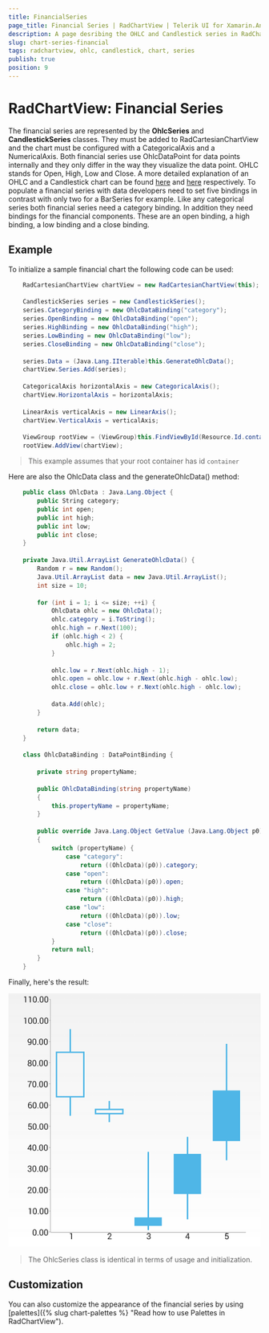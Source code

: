 ```yaml
---
title: FinancialSeries
page_title: Financial Series | RadChartView | Telerik UI for Xamarin.Android Documentation
description: A page desribing the OHLC and Candlestick series in RadChartView for Android.
slug: chart-series-financial
tags: radchartview, ohlc, candlestick, chart, series
publish: true
position: 9
---
```


# RadChartView: Financial Series

The financial series are represented by the **OhlcSeries** and **CandlestickSeries** classes. They must be added to RadCartesianChartView and the chart must be configured with a CategoricalAxis and
a NumericalAxis. Both financial series use OhlcDataPoint for data points internally and they only differ in the way they visualize the data point. OHLC stands for Open, High, Low and Close.
A more detailed explanation of an OHLC and a Candlestick chart can be found <a href="http://en.wikipedia.org/wiki/Open-high-low-close_chart" target="_blank">here</a> and <a href="http://en.wikipedia.org/wiki/Candlestick_chart" target="_blank">here</a> respectively. To populate a financial series with data developers need to set five bindings in contrast
with only two for a BarSeries for example. Like any categorical series both financial series need a category binding. In addition they need bindings for the financial components. These are an open
binding, a high binding, a low binding and a close binding.

## Example

To initialize a sample financial chart the following code can be used:


```C#
	RadCartesianChartView chartView = new RadCartesianChartView(this);

	CandlestickSeries series = new CandlestickSeries();
	series.CategoryBinding = new OhlcDataBinding("category");
	series.OpenBinding = new OhlcDataBinding("open");
	series.HighBinding = new OhlcDataBinding("high");
	series.LowBinding = new OhlcDataBinding("low");
	series.CloseBinding = new OhlcDataBinding("close");

	series.Data = (Java.Lang.IIterable)this.GenerateOhlcData();
	chartView.Series.Add(series);

	CategoricalAxis horizontalAxis = new CategoricalAxis();
	chartView.HorizontalAxis = horizontalAxis;

	LinearAxis verticalAxis = new LinearAxis();
	chartView.VerticalAxis = verticalAxis;

	ViewGroup rootView = (ViewGroup)this.FindViewById(Resource.Id.container);
	rootView.AddView(chartView);
```

> This example assumes that your root container has id `container`

Here are also the OhlcData class and the generateOhlcData() method:


```C#
	public class OhlcData : Java.Lang.Object {
		public String category;
		public int open;
		public int high;
		public int low;
		public int close;
	}
	
	private Java.Util.ArrayList GenerateOhlcData() {
		Random r = new Random();
		Java.Util.ArrayList data = new Java.Util.ArrayList();
		int size = 10;

		for (int i = 1; i <= size; ++i) {
			OhlcData ohlc = new OhlcData();
			ohlc.category = i.ToString();
			ohlc.high = r.Next(100);
			if (ohlc.high < 2) {
				ohlc.high = 2;
			}

			ohlc.low = r.Next(ohlc.high - 1);
			ohlc.open = ohlc.low + r.Next(ohlc.high - ohlc.low);
			ohlc.close = ohlc.low + r.Next(ohlc.high - ohlc.low);

			data.Add(ohlc);
		}

		return data;
	}
	
	class OhlcDataBinding : DataPointBinding {

		private string propertyName;

		public OhlcDataBinding(string propertyName)
		{
			this.propertyName = propertyName;
		}

		public override Java.Lang.Object GetValue (Java.Lang.Object p0)
		{
			switch (propertyName) {
				case "category":
					return ((OhlcData)(p0)).category;
				case "open":
					return ((OhlcData)(p0)).open;
				case "high":
					return ((OhlcData)(p0)).high;
				case "low":
					return ((OhlcData)(p0)).low;
				case "close":
					return ((OhlcData)(p0)).close;
			}
			return null;
		}
	}
```

Finally, here's the result:

![TelerikUI-Chart-Series-Financial](images/chart-series-financial.png "Demo of Cartesian chart with CandlestickSeries.")

> The OhlcSeries class is identical in terms of usage and initialization.

## Customization

You can also customize the appearance of the financial series by using [palettes]({% slug chart-palettes %} "Read how to use Palettes in RadChartView").
